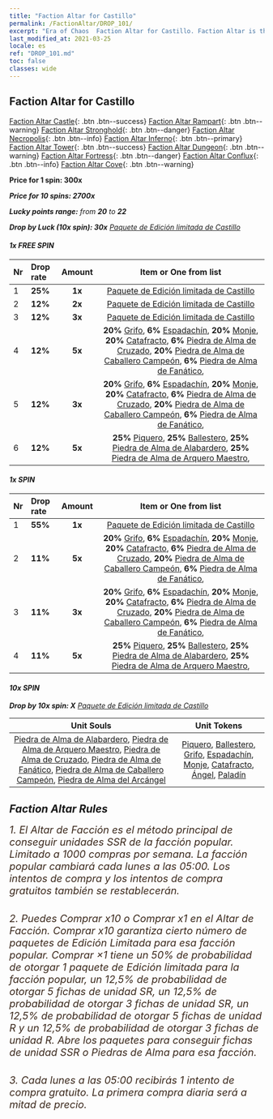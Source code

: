 ```yaml
---
title: "Faction Altar for Castillo"
permalink: /FactionAltar/DROP_101/
excerpt: "Era of Chaos  Faction Altar for Castillo. Faction Altar is the primary method for obtaining SSR units from the popular faction. Limited to 1,000 purchases each week. The popular faction changes at 05:00 every Monday. Purchase attempts and free purchase attempts will also reset then."
last_modified_at: 2021-03-25
locale: es
ref: "DROP_101.md"
toc: false
classes: wide
---
```


##  Faction Altar for **Castillo**

  [Faction Altar Castle](/es/FactionAltar/DROP_101/){: .btn .btn--success} [Faction Altar Rampart](/es/FactionAltar/DROP_102/){: .btn .btn--warning} [Faction Altar Stronghold](/es/FactionAltar/DROP_103/){: .btn .btn--danger} [Faction Altar Necropolis](/es/FactionAltar/DROP_104/){: .btn .btn--info} [Faction Altar Inferno](/es/FactionAltar/DROP_105/){: .btn .btn--primary} [Faction Altar Tower](/es/FactionAltar/DROP_106/){: .btn .btn--success} [Faction Altar Dungeon](/es/FactionAltar/DROP_107/){: .btn .btn--warning} [Faction Altar Fortress](/es/FactionAltar/DROP_108/){: .btn .btn--danger} [Faction Altar Conflux](/es/FactionAltar/DROP_109/){: .btn .btn--info} [Faction Altar Cove](/es/FactionAltar/DROP_112/){: .btn .btn--warning} 

  **Price for 1 spin: 300x** <i class="fas fa-gem"/>

  **Price for 10 spins: 2700x** <i class="fas fa-gem"/>

  **Lucky points range:** from **20** to **22**

  **Drop by Luck (10x spin): 30x** [Paquete de Edición limitada de Castillo](/es/Items/con_2100/)

####  1x FREE SPIN 

  |    Nr    |  Drop rate  |  Amount   |   Item or One from list  |
  |:---------|:------------|:---------:|:------------------------:|
  | 1 | **25%** | **1x** | [Paquete de Edición limitada de Castillo](/es/Items/con_2100/) |
  | 2 | **12%** | **2x** | [Paquete de Edición limitada de Castillo](/es/Items/con_2100/) |
  | 3 | **12%** | **3x** | [Paquete de Edición limitada de Castillo](/es/Items/con_2100/) |
  | 4 | **12%** | **5x** |  **20%** [Grifo](/es/Items/unt_192/),  **6%** [Espadachín](/es/Items/unt_193/),  **20%** [Monje](/es/Items/unt_194/),  **20%** [Catafracto](/es/Items/unt_195/),  **6%** [Piedra de Alma de Cruzado](/es/Items/unt_285/),  **20%** [Piedra de Alma de Caballero Campeón](/es/Items/unt_287/),  **6%** [Piedra de Alma de Fanático](/es/Items/unt_286/),  |
  | 5 | **12%** | **3x** |  **20%** [Grifo](/es/Items/unt_192/),  **6%** [Espadachín](/es/Items/unt_193/),  **20%** [Monje](/es/Items/unt_194/),  **20%** [Catafracto](/es/Items/unt_195/),  **6%** [Piedra de Alma de Cruzado](/es/Items/unt_285/),  **20%** [Piedra de Alma de Caballero Campeón](/es/Items/unt_287/),  **6%** [Piedra de Alma de Fanático](/es/Items/unt_286/),  |
  | 6 | **12%** | **5x** |  **25%** [Piquero](/es/Items/unt_190/),  **25%** [Ballestero](/es/Items/unt_191/),  **25%** [Piedra de Alma de Alabardero](/es/Items/unt_282/),  **25%** [Piedra de Alma de Arquero Maestro](/es/Items/unt_283/),  |


####  1x SPIN 

  |    Nr    |  Drop rate  |  Amount   |   Item or One from list  |
  |:---------|:------------|:---------:|:------------------------:|
  | 1 | **55%** | **1x** | [Paquete de Edición limitada de Castillo](/es/Items/con_2100/) |
  | 2 | **11%** | **5x** |  **20%** [Grifo](/es/Items/unt_192/),  **6%** [Espadachín](/es/Items/unt_193/),  **20%** [Monje](/es/Items/unt_194/),  **20%** [Catafracto](/es/Items/unt_195/),  **6%** [Piedra de Alma de Cruzado](/es/Items/unt_285/),  **20%** [Piedra de Alma de Caballero Campeón](/es/Items/unt_287/),  **6%** [Piedra de Alma de Fanático](/es/Items/unt_286/),  |
  | 3 | **11%** | **3x** |  **20%** [Grifo](/es/Items/unt_192/),  **6%** [Espadachín](/es/Items/unt_193/),  **20%** [Monje](/es/Items/unt_194/),  **20%** [Catafracto](/es/Items/unt_195/),  **6%** [Piedra de Alma de Cruzado](/es/Items/unt_285/),  **20%** [Piedra de Alma de Caballero Campeón](/es/Items/unt_287/),  **6%** [Piedra de Alma de Fanático](/es/Items/unt_286/),  |
  | 4 | **11%** | **5x** |  **25%** [Piquero](/es/Items/unt_190/),  **25%** [Ballestero](/es/Items/unt_191/),  **25%** [Piedra de Alma de Alabardero](/es/Items/unt_282/),  **25%** [Piedra de Alma de Arquero Maestro](/es/Items/unt_283/),  |


####  10x SPIN 

  **Drop by 10x spin: X** [Paquete de Edición limitada de Castillo](/es/Items/con_2100/)

  |    Unit Souls    |  Unit Tokens  |
  |:----------------:|:-------------:|
  | [Piedra de Alma de Alabardero](/es/Items/unt_282/), [Piedra de Alma de Arquero Maestro](/es/Items/unt_283/), [Piedra de Alma de Cruzado](/es/Items/unt_285/), [Piedra de Alma de Fanático](/es/Items/unt_286/), [Piedra de Alma de Caballero Campeón](/es/Items/unt_287/), [Piedra de Alma del Arcángel](/es/Items/unt_288/) | [Piquero](/es/Items/unt_190/), [Ballestero](/es/Items/unt_191/), [Grifo](/es/Items/unt_192/), [Espadachín](/es/Items/unt_193/), [Monje](/es/Items/unt_194/), [Catafracto](/es/Items/unt_195/), [Ángel](/es/Items/unt_196/), [Paladín](/es/Items/unt_197/) |



## Faction Altar Rules

  <span style="color: #3c2a1e;font-size:20px">1. El Altar de Facción es el método principal de conseguir unidades SSR de la facción popular. Limitado a 1000 compras por semana. La facción popular cambiará cada lunes a las 05:00. Los intentos de compra y los intentos de compra gratuitos también se restablecerán. </span><br/>

<br/>  <span style="color: #3c2a1e;font-size:20px">2. Puedes Comprar x10 o Comprar x1 en el Altar de Facción. Comprar x10 garantiza cierto número de paquetes de Edición Limitada para esa facción popular. Comprar ×1 tiene un 50% de probabilidad de otorgar 1 paquete de Edición limitada para la facción popular, un 12,5% de probabilidad de otorgar 5 fichas de unidad SR, un 12,5% de probabilidad de otorgar 3 fichas de unidad SR, un 12,5% de probabilidad de otorgar 5 fichas de unidad R y un 12,5% de probabilidad de otorgar 3 fichas de unidad R. Abre los paquetes para conseguir fichas de unidad SSR o Piedras de Alma para esa facción.</span>

<br/>  <span style="color: #3c2a1e;font-size:20px">3. Cada lunes a las 05:00 recibirás 1 intento de compra gratuito. La primera compra diaria será a mitad de precio.</span><br/>

<br/>